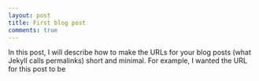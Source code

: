 ```yaml
---
layout: post
title: First blog post
comments: true
---
```


In this post, I will describe how to make the URLs for your blog
posts (what Jekyll calls permalinks) short and minimal.  For
example, I wanted the URL for this post to be

